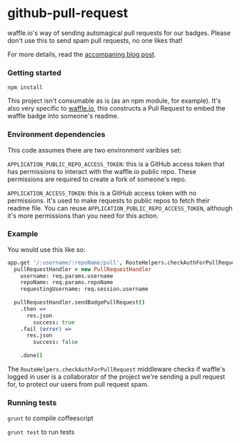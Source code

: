 github-pull-request
===================

waffle.io's way of sending automagical pull requests for our badges. Please don't use this to send spam pull requests, no one likes that!

For more details, read the [accompaning blog post](https://waffle.io/blog/2014/01/15/automagical-pull-requests/).

### Getting started
`npm install`

This project isn't consumable as is (as an npm module, for example). It's also very specific to [waffle.io](waffle.io), this constructs a Pull Request to embed the waffle badge into someone's readme.

### Environment dependencies

This code assumes there are two environment varibles set:

`APPLICATION_PUBLIC_REPO_ACCESS_TOKEN`: this is a GitHub access token that has permissions to interact with the waffle.io public repo. These permissions are required to create a fork of someone's repo.

`APPLICATION_ACCESS_TOKEN`: this is a GitHub access token with no permissions. It's used to make requests to public repos to fetch their readme file. You can reuse `APPLICATION_PUBLIC_REPO_ACCESS_TOKEN`, although it's more permissions than you need for this action.

### Example

You would use this like so:

```coffeescript
app.get '/:username/:repoName/pull', RouteHelpers.checkAuthForPullRequest, (req, res) ->
  pullRequestHandler = new PullRequestHandler
    username: req.params.username
    repoName: req.params.repoName
    requestingUsername: req.session.username
 
  pullRequestHandler.sendBadgePullRequest()
    .then =>
      res.json
        success: true
    .fail (error) =>
      res.json
        success: false
 
    .done()
```

The `RouteHelpers.checkAuthForPullRequest` middleware checks if waffle's logged in user is a collaborator of the project we're sending a pull request for, to protect our users from pull request spam.

### Running tests
`grunt` to compile coffeescript

`grunt test` to run tests
